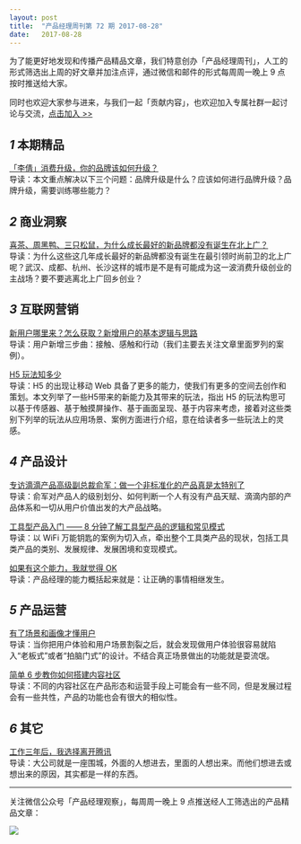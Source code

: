 ```yaml
---
layout: post
title:  "产品经理周刊第 72 期 2017-08-28"
date:   2017-08-28
--- 
```


为了能更好地发现和传播产品精品文章，我们特意创办「产品经理周刊」，人工的形式筛选出上周的好文章并加注点评，通过微信和邮件的形式每周周一晚上 9 点按时推送给大家。     

同时也欢迎大家参与进来，与我们一起「贡献内容」，也欢迎加入专属社群一起讨论与交流，[点击加入 >>](http://mp.weixin.qq.com/s/w8DK1vV0f3Hpj7u3fCNsiw)   

## *1* 本期精品  

[「李倩」消费升级，你的品牌该如何升级？](https://mp.weixin.qq.com/s/A1GJeO5oJ5oJ8n9O2Wd7XQ)   
导读：本文重点解决以下三个问题：品牌升级是什么？应该如何进行品牌升级？品牌升级，需要训练哪些能力？    
       
## *2* 商业洞察 

[喜茶、周黑鸭、三只松鼠，为什么成长最好的新品牌都没有诞生在北上广？](https://mp.weixin.qq.com/s/TX5WGLeTOeHeWadnm9eGOg)    
导读：为什么这些这几年成长最好的新品牌都没有诞生在最引领时尚前卫的北上广呢？武汉、成都、杭州、长沙这样的城市是不是有可能成为这一波消费升级创业的主战场？要不要逃离北上广回乡创业？   


## *3* 互联网营销 

[新用户哪里来？怎么获取？新增用户的基本逻辑与思路](https://mp.weixin.qq.com/s/81hE_FJTiOWTS3cBEmZ9VA)   
导读：用户新增三步曲：接触、感触和行动（我们主要去关注文章里面罗列的案例）。  

[H5 玩法知多少](https://mp.weixin.qq.com/s/zVwlERahlIEWw1p_cYpMxw)   
导读：H5 的出现让移动 Web 具备了更多的能力，使我们有更多的空间去创作和策划。本文列举了一些H5带来的新能力及其带来的玩法，指出 H5 的玩法构思可以基于传感器、基于触摸屏操作、基于画面呈现、基于内容来考虑，接着对这些类别下列举的玩法从应用场景、案例方面进行介绍，意在给读者多一些玩法上的灵感。    

## *4* 产品设计

[专访滴滴产品高级副总裁俞军：做一个非标准化的产品真是太特别了](https://mp.weixin.qq.com/s/UZOQH_MG7peUCqe9pYqg1Q)   
导读：俞军对产品人的级别划分、如何判断一个人有没有产品天赋、滴滴内部的产品体系和一切从用户价值出发的大产品战略。  

[工具型产品入门 —— 8 分钟了解工具型产品的逻辑和常见模式](https://mp.weixin.qq.com/s/I8V4H_8D4ILdybNeEyUFgw)   
导读：以 WiFi 万能钥匙的案例为切入点，牵出整个工具类产品的现状，包括工具类产品的类别、发展规律、发展困境和变现模式。  

[如果有这个能力，我就觉得 OK](https://mp.weixin.qq.com/s/d6ypwnfit6ulwlU4gt7Ujw)   
导读：产品经理的能力概括起来就是：让正确的事情相继发生。       
      
## *5* 产品运营

[有了场景和画像才懂用户](https://mp.weixin.qq.com/s/754rbgCO2Nhu9KO9uR__wg)   
导读：当你把用户体验和用户场景割裂之后，就会发现做用户体验很容易就陷入“老板式”或者“拍脑门式”的设计。不结合真正场景做出的功能就是耍流氓。 

[简单 6 步教你如何搭建内容社区](https://mp.weixin.qq.com/s/Xw4odcGu6FT5S5s2Er3-IA)   
导读：不同的内容社区在产品形态和运营手段上可能会有一些不同，但是发展过程会有一些共性，产品的功能也会有很大的相似性。   

## *6* 其它

[工作三年后，我选择离开腾讯](https://mp.weixin.qq.com/s/B3J5dgmRYhl0VWnlpugEEg)   
导读：大公司就是一座围城，外面的人想进去，里面的人想出来。而他们想进去或想出来的原因，其实都是一样的东西。   
 
---
关注微信公众号「产品经理观察」，每周周一晚上 9 点推送经人工筛选出的产品精品文章：
  
![](http://com-4jplus-temp.qiniudn.com/pmweekly-weixin.jpg)   